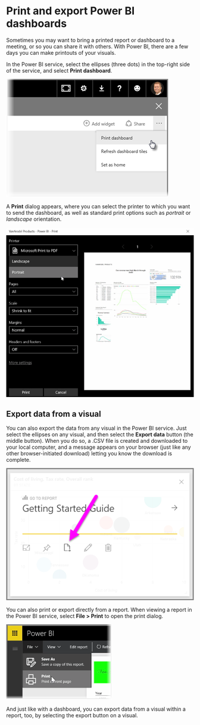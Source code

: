 <properties
   pageTitle="Print and export dashboards and reports"
   description="Get your hands on printed reports and dashboards"
   services="powerbi"
   documentationCenter=""
   authors="davidiseminger"
   manager="mblythe"
   backup=""
   editor=""
   tags=""
   qualityFocus="no"
   qualityDate=""
   featuredVideoId="gauDt5ZV74I"
   featuredVideoThumb=""
   courseDuration="4m"/>

<tags
   ms.service="powerbi"
   ms.devlang="NA"
   ms.topic="get-started-article"
   ms.tgt_pltfrm="NA"
   ms.workload="powerbi"
   ms.date="09/29/2016"
   ms.author="davidi"/>

# Print and export Power BI dashboards

Sometimes you may want to bring a printed report or dashboard to a meeting, or so you can share it with others. With Power BI, there are a few days you can make printouts of your visuals.

In the Power BI service, select the ellipses (three dots) in the top-right side of the service, and select <bpt id="p1">**</bpt>Print dashboard<ept id="p1">**</ept>.

![](media/powerbi-learning-4-4g-print-and-export-dashboards-reports/4-4g_1.png)

A <bpt id="p1">**</bpt>Print<ept id="p1">**</ept> dialog appears, where you can select the printer to which you want to send the dashboard, as well as standard print options such as <bpt id="p2">*</bpt>portrait<ept id="p2">*</ept> or <bpt id="p3">*</bpt>landscape<ept id="p3">*</ept> orientation.

![](media/powerbi-learning-4-4g-print-and-export-dashboards-reports/4-4g_2.png)

## Export data from a visual

You can also export the data from any visual in the Power BI service. Just select the ellipses on any visual, and then select the <bpt id="p1">**</bpt>Export data<ept id="p1">**</ept> button (the middle button). When you do so, a .CSV file is created and downloaded to your local computer, and a message appears on your browser (just like any other browser-initiated download) letting you know the download is complete.

![](media/powerbi-learning-4-4g-print-and-export-dashboards-reports/4-4g_3.png)

You can also print or export directly from a report. When viewing a report in the Power BI service, select <bpt id="p1">**</bpt>File &gt; Print<ept id="p1">**</ept> to open the print dialog.

![](media/powerbi-learning-4-4g-print-and-export-dashboards-reports/4-4g_4.png)

And just like with a dashboard, you can export data from a visual within a report, too, by selecting the export button on a visual.
